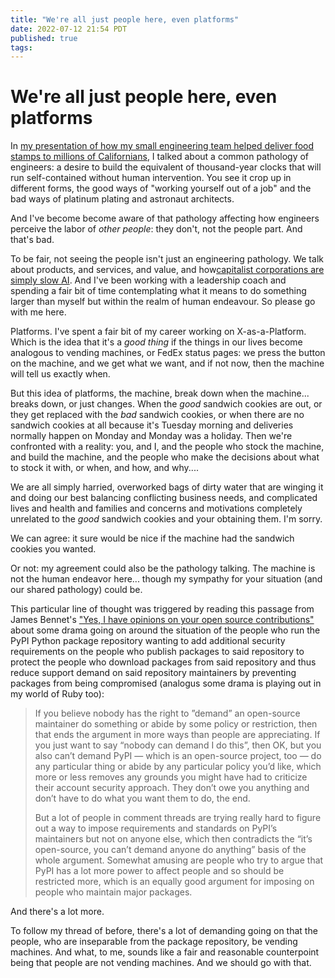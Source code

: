 ```yaml
---
title: "We're all just people here, even platforms"
date: 2022-07-12 21:54 PDT
published: true
tags:
---
```


# We're all just people here, even platforms
In [my presentation of how my small engineering team helped deliver food stamps to millions of Californians](https://speakerdeck.com/bensheldon/bridging-people-and-benefits-systems), I talked about a common pathology of engineers: a desire to build the equivalent of thousand-year clocks that will run self-contained without human intervention. You see it crop up in different forms, the good ways of "working yourself out of a job" and the bad ways of platinum plating and astronaut architects.

And I've become become aware of that pathology affecting how engineers perceive the labor of _other people_: they don't, not the people part. And that's bad.

To be fair, not seeing the people isn't just an engineering pathology. We talk about products, and services, and value, and how[capitalist corporations are simply slow AI](https://www.buzzfeednews.com/article/tedchiang/the-real-danger-to-civilization-isnt-ai-its-runaway#.spxyjARZP). And I've been working with a leadership coach and spending a fair bit of time contemplating what it means to do something larger than myself but within the realm of human endeavour.  So please go with me here.

Platforms.  I've spent a fair bit of my career working on X-as-a-Platform. Which is the idea that it's a _good thing_ if the things in our lives become analogous to vending machines, or FedEx status pages: we press the button on the machine, and we get what we want, and if not now, then the machine will tell us exactly when.

But this idea of platforms, the machine, break down when the machine... breaks down, or just changes. When the _good_ sandwich cookies are out, or they get replaced with the _bad_ sandwich cookies, or when there are no sandwich cookies at all because it's Tuesday morning and deliveries normally happen on Monday and Monday was a holiday. Then we're confronted with a reality: you, and I, and the people who stock the machine, and build the machine, and the people who make the decisions about what to stock it with, or when, and how, and why.... 

We are all simply harried, overworked bags of dirty water that are winging it and doing our best balancing conflicting business needs, and complicated lives and health and families and concerns and motivations completely unrelated to the _good_ sandwich cookies and your obtaining them. I'm sorry.

We can agree: it sure would be nice if the machine had the sandwich cookies you wanted. 

Or not: my agreement could also be the pathology talking. The machine is not the human endeavor here... though my sympathy for your situation (and our shared pathology) could be.

This particular line of thought was triggered by reading this passage from James Bennet's ["Yes, I have opinions on your open source contributions"](https://www.b-list.org/weblog/2022/jul/11/pypi/)  about some drama going on around the situation of the people who run the PyPI Python package repository wanting to add additional security requirements on the people who publish packages to said repository to protect the people who download packages from said repository and thus reduce support demand on said repository maintainers by preventing packages from being compromised (analogus some drama is playing out in my world of Ruby too):

> If you believe nobody has the right to ”demand” an open-source maintainer do something or abide by some policy or restriction, then that ends the argument in more ways than people are appreciating. If you just want to say “nobody can demand I do this”, then OK, but you also can’t demand PyPI — which is an open-source project, too — do any particular thing or abide by any particular policy you’d like, which more or less removes any grounds you might have had to criticize their account security approach. They don’t owe you anything and don’t have to do what you want them to do, the end.
> 
> But a lot of people in comment threads are trying really hard to figure out a way to impose requirements and standards on PyPI’s maintainers but not on anyone else, which then contradicts the “it’s open-source, you can’t demand anyone do anything” basis of the whole argument. Somewhat amusing are people who try to argue that PyPI has a lot more power to affect people and so should be restricted more, which is an equally good argument for imposing on people who maintain major packages.

And there's a lot more. 

To follow my thread of before, there's a lot of demanding going on that the people, who are inseparable from the package repository, be vending machines. And what, to me, sounds like a fair and reasonable counterpoint being that people are not vending machines. And we should go with that.
